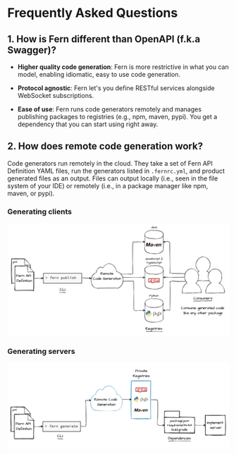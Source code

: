 # Frequently Asked Questions

## 1. How is Fern different than OpenAPI (f.k.a Swagger)?

- **Higher quality code generation**: Fern is more restrictive in what you can model, enabling idiomatic, easy to use code generation.

- **Protocol agnostic**: Fern let's you define RESTful services alongside WebSocket subscriptions.

- **Ease of use**: Fern runs code generators remotely and manages publishing packages to registries (e.g., npm, maven, pypi). You get a dependency that you can start using right away.

## 2. How does remote code generation work?

Code generators run remotely in the cloud. They take a set of Fern API Definition YAML files, run the generators listed in `.fernrc.yml`, and product generated files as an output. Files can output locally (i.e., seen in the file system of your IDE) or remotely (i.e., in a package manager like npm, maven, or pypi).

### Generating clients

![client generators](assets/diagrams/frontend-diagram.png)

### Generating servers

![server generators](assets/diagrams/backend-diagram.png)
